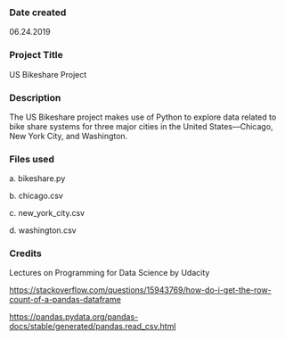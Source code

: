 ### Date created
06.24.2019

### Project Title
US Bikeshare Project

### Description
The US Bikeshare project makes use of Python to explore data related to bike share systems for three major cities in the United States—Chicago, New York City, and Washington. 

### Files used
a. bikeshare.py 

b. chicago.csv

c. new_york_city.csv

d. washington.csv

### Credits
Lectures on Programming for Data Science by Udacity

https://stackoverflow.com/questions/15943769/how-do-i-get-the-row-count-of-a-pandas-dataframe

https://pandas.pydata.org/pandas-docs/stable/generated/pandas.read_csv.html
